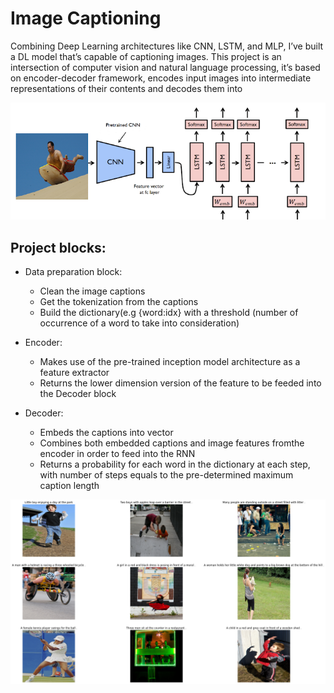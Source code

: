# Image Captioning

Combining Deep Learning architectures like CNN, LSTM, and MLP, I’ve built a DL model that’s capable of captioning images. This project is an intersection of computer vision and natural language processing, it’s based on encoder-decoder framework, encodes input images into intermediate representations of their contents and decodes them into

<img src="Results/Img_cap.png"></img>

## Project blocks:
- Data preparation block:
  - Clean the image captions
  - Get the tokenization from the captions
  - Build the dictionary(e.g {word:idx} with a threshold (number of occurrence of a word to take into consideration)
  
- Encoder:
  - Makes use of the pre-trained inception model architecture as a feature extractor
  - Returns the lower dimension version of the feature to be feeded into the Decoder block

- Decoder:
  - Embeds the captions into vector
  - Combines both embedded captions and image features fromthe encoder in order to feed into the RNN
  - Returns a probability for each word in the dictionary at each step, with number of steps equals to the pre-determined maximum caption length
  
<img src="Results/Ex.png"></img>
